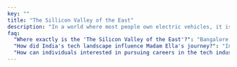```yaml
---
key: ""
title: "The Sillicon Valley of the East"
description: "In a world where most people own electric vehicles, it is easy to grow a passion for tech. Discover the wonders of India and how it shaped Madam Ella's journey."
faq:
  "Where exactly is the 'The Silicon Valley of the East'?": "Bangalore. Bangalore, in India, is famously called the sillicon valley of Asia, for its incredible innovations and community in the field of tech."
  "How did India's tech landscape influence Madam Ella's journey?": "India's vibrant tech landscape truly fueled Madam Ella's passion for technology by surrounding her with innovative technologies, entrepreneurial<!--market--> opportunities, and a strong culture of tech mania."
  "How can individuals interested in pursuing careers in the tech industry benefit from exploring India's tech landscape, similar to Madam Ella's journey?": "Individuals interested in tech careers can benefit from exploring India's tech landscape by gaining exposure to diverse opportunities, networking with industry professionals, learning about emerging technologies, and experiencing a vibrant culture of innovation."
---
```

